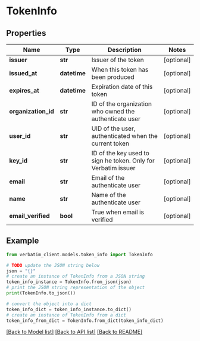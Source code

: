 # TokenInfo


## Properties

Name | Type | Description | Notes
------------ | ------------- | ------------- | -------------
**issuer** | **str** | Issuer of the token | [optional] 
**issued_at** | **datetime** | When this token has been produced | [optional] 
**expires_at** | **datetime** | Expiration date of this token | [optional] 
**organization_id** | **str** | ID of the organization who owned the authenticate user | [optional] 
**user_id** | **str** | UID of the user, authenticated when the current token | [optional] 
**key_id** | **str** | ID of the key used to sign he token. Only for Verbatim issuer | [optional] 
**email** | **str** | Email of the authenticate user | [optional] 
**name** | **str** | Name of the authenticate user | [optional] 
**email_verified** | **bool** | True when email is verified | [optional] 

## Example

```python
from verbatim_client.models.token_info import TokenInfo

# TODO update the JSON string below
json = "{}"
# create an instance of TokenInfo from a JSON string
token_info_instance = TokenInfo.from_json(json)
# print the JSON string representation of the object
print(TokenInfo.to_json())

# convert the object into a dict
token_info_dict = token_info_instance.to_dict()
# create an instance of TokenInfo from a dict
token_info_from_dict = TokenInfo.from_dict(token_info_dict)
```
[[Back to Model list]](../README.md#documentation-for-models) [[Back to API list]](../README.md#documentation-for-api-endpoints) [[Back to README]](../README.md)


